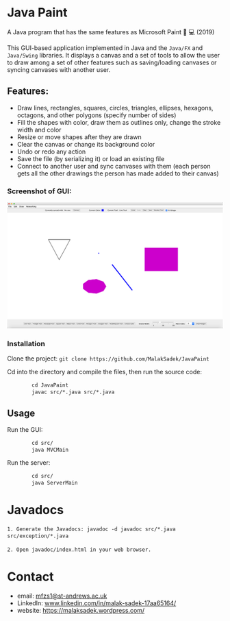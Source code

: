 # Java Paint
A Java program that has the same features as Microsoft Paint 🎨 💻 (2019)

This GUI-based application implemented in Java and the `Java/FX` and `Java/Swing` libraries. It displays a canvas and a set of tools to allow the user to draw among a set of other features such as saving/loading canvases or syncing canvases with another user.

## Features:
* Draw lines, rectangles, squares, circles, triangles, ellipses, hexagons, octagons, and other polygons (specify number of sides)
* Fill the shapes with color, draw them as outlines only, change the stroke width and color
* Resize or move shapes after they are drawn
* Clear the canvas or change its background color
* Undo or redo any action
* Save the file (by serializing it) or load an existing file
* Connect to another user and sync canvases with them (each person gets all the other drawings the person has made added to their canvas)

### Screenshot of GUI:

![picture alt](https://github.com/MalakSadek/JavaPaint/blob/master/Screenshot.png "Screenshot of GUI")

### Installation

Clone the project: 
            `git clone https://github.com/MalakSadek/JavaPaint`

Cd into the directory and compile the files, then run the source code:

            cd JavaPaint
            javac src/*.java src/*.java


## Usage

Run the GUI:

            cd src/
            java MVCMain
            
 Run the server:
 
            cd src/
            java ServerMain
            
 # Javadocs

    1. Generate the Javadocs: javadoc -d javadoc src/*.java src/exception/*.java

    2. Open javadoc/index.html in your web browser.

# Contact

* email: mfzs1@st-andrews.ac.uk
* LinkedIn: www.linkedin.com/in/malak-sadek-17aa65164/
* website: https://malaksadek.wordpress.com/
